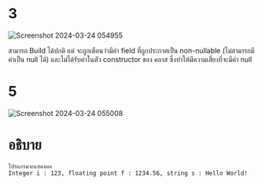 # 3 #
![Screenshot 2024-03-24 054955](https://github.com/ironmanwin1/03376836-OOP-2566-Lab-06/assets/144198724/c78a1320-6775-4f36-b7a6-16e78833e611)

สามารถ Build ได้ปกติ แต่ จะถูกเตือนว่ามีค่า field ที่ถูกประกาศเป็น non-nullable (ไม่สามารถมีค่าเป็น null ได้) และไม่ได้รับค่าในตัว constructor ของ คลาส ซึ่งทำให้มีความเสี่ยงที่จะมีค่า null
# 5 #
![Screenshot 2024-03-24 055008](https://github.com/ironmanwin1/03376836-OOP-2566-Lab-06/assets/144198724/e632e4f9-af45-46de-a277-b6bca2970ada)

# อธิบาย #
```
โปรแกรมจะแสดงผล
Integer i : 123, floating point f : 1234.56, string s : Hello World!
